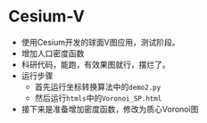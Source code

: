 # Cesium-V

- 使用Cesium开发的球面V图应用，测试阶段。
- 增加人口密度函数
- 科研代码，能跑，有效果图就行，摆烂了。
- 运行步骤
  - 首先运行坐标转换算法中的`demo2.py`
  - 然后运行`htmls`中的`Voronoi_SP.html`
- 接下来是准备增加密度函数，修改为质心Voronoi图
